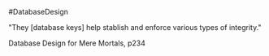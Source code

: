 #DatabaseDesign 

"They [database keys] help stablish and enforce various types of integrity."

Database Design for Mere Mortals, p234